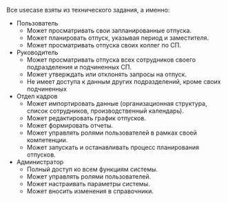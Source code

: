 Все usecase взяты из технического задания, а именно: 
<ul>
  <li>Пользователь
    <ul>
      <li>Может просматривать свои запланированные отпуска.</li>
      <li>Может планировать отпуск, указывая период и заместителя.</li>
      <li>Может просматривать отпуска своих коллег по СП.</li>
    </ul>
  </li>
  <li>Руководитель
    <ul>
      <li>Может просматривать отпуска всех сотрудников своего подразделения и подчиненных СП.</li>
      <li>Может утверждать или отклонять запросы на отпуск.</li>
      <li>Не имеет доступа к данным других подразделений, кроме своих подчиненных</li>
    </ul>
  </li>
  <li>Отдел кадров
    <ul>
      <li>Может импортировать данные (организационная структура, список сотрудников, производственный календарь).</li>
      <li>Может редактировать график отпусков.</li>
      <li>Может формировать отчеты.</li>
      <li>Может управлять ролями пользователей в рамках своей компетенции.</li>
      <li>Может запускать и останавливать процесс планирования отпусков.</li>
    </ul>
  </li>
  <li>Администратор
    <ul>
      <li>Полный доступ ко всем функциям системы.</li>
      <li>Может управлять ролями пользователей.</li>
      <li>Может настраивать параметры системы.</li>
      <li>Может вносить изменения в справочники.</li>
    </ul>
  </li>
</ul>
